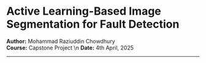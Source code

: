 # Active Learning-Based Image Segmentation for Fault Detection

**Author:** Mohammad Raziuddin Chowdhury  
**Course:** Capstone Project \n
**Date:** 4th April, 2025

---

